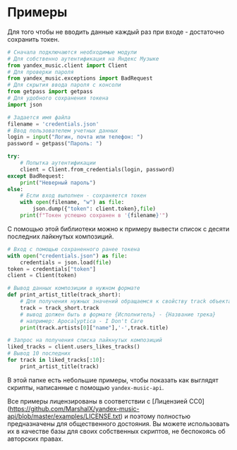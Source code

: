 # Примеры

Для того чтобы не вводить данные каждый раз при входе - достаточно сохранить токен.
```python
# Сначала подключаются необходимые модули
# Для собственно аутентификация на Яндекс Музыке
from yandex_music.client import Client
# Для проверки пароля
from yandex_music.exceptions import BadRequest
# Для скрытия ввода пароля с консоли
from getpass import getpass
# Для удобного сохранения токена
import json

# Задается имя файла
filename = 'credentials.json'
# Ввод пользователем учетных данных
login = input("Логин, почта или телефон: ")
password = getpass("Пароль: ")

try:
    # Попытка аутентификации
    client = Client.from_credentials(login, password)
except BadRequest:
    print("Неверный пароль")
else:
    # Если вход выполнен - сохраняется токен
    with open(filename, "w") as file:
        json.dump({"token": client.token},file)
    print(f"Токен успешно сохранен в '{filename}'")
```
С помощью этой библиотеки можно к примеру вывести список с десяти последних лайкнутых композиций.
```python
# Вход с помощью сохраненного ранее токена
with open("credentials.json") as file:
    credentials = json.load(file)
token = credentials["token"]
client = Client(token)

# Вывод данных композиции в нужном формате
def print_artist_title(track_short):
    # Для получения нужных значений обращаемся к свойству track объекта класа TrackShort
    track = track_short.track
    # вывод должен быть в формате {Исполнитель} - {Название трека}
    # например: Apocalyptica - I Don't Care
    print(track.artists[0]["name"],'-',track.title)

# Запрос на получения списка лайкнутых композиций
liked_tracks = client.users_likes_tracks()
# Вывод 10 последних
for track in liked_tracks[:10]:
    print_artist_title(track)
```

В этой папке есть небольшие примеры, чтобы показать как выглядят скрипты,
написанные с помощью `yandex-music-api`.

Все примеры лицензированы в соответствии с 
[Лицензией CC0] (https://github.com/MarshalX/yandex-music-api/blob/master/examples/LICENSE.txt) 
и поэтому полностью предназначены для общественного достояния.
Вы можете использовать их в качестве базы для своих собственных скриптов,
не беспокоясь об авторских правах.
